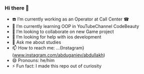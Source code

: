 ### Hi there 👋


- ☎️ I’m currently working as an Operator at Call Center ☎
- 🌱 I’m currently learning OOP in YouTubeChannel CodeBeauty
- 👯 I’m looking to collaborate on new Game project
- 🤔 I’m looking for help with ios development
- 💬 Ask me about studies
- 📫 How to reach me: ...{Instagram}(www.instagram.com/abduganiev/abdullakh)
- 😄 Pronouns: he/him
- ⚡ Fun fact: I made this repo out of curiosity 

